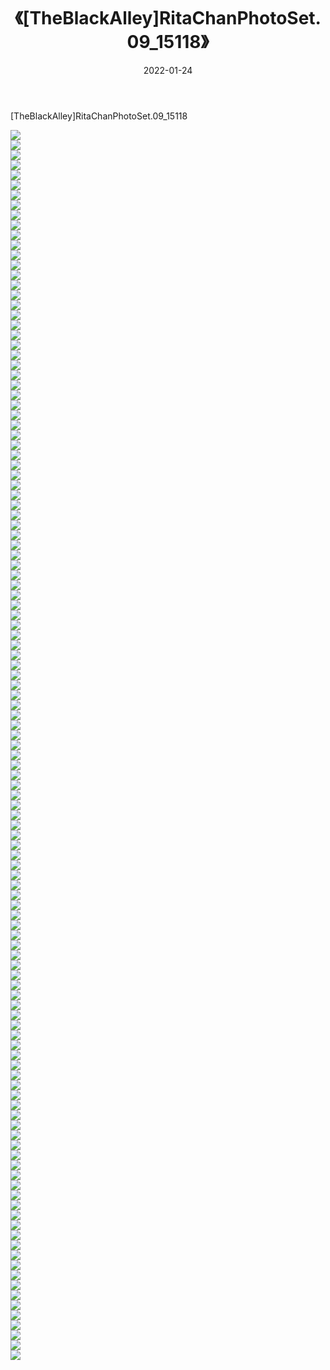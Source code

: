 ﻿---
layout: post
title:  《[TheBlackAlley]RitaChanPhotoSet.09_15118》
date:   2022-01-24
img: http://imgx.orgx.ga/漏D/2022/[TheBlackAlley]RitaChanPhotoSet.09_15118/000.jpg
categories: [美女, 清纯, 唯美]
---

[TheBlackAlley]RitaChanPhotoSet.09_15118

  ![](http://imgx.orgx.ga/漏D/2022/[TheBlackAlley]RitaChanPhotoSet.09_15118/001.jpg) <br> ![](http://imgx.orgx.ga/漏D/2022/[TheBlackAlley]RitaChanPhotoSet.09_15118/002.jpg) <br> ![](http://imgx.orgx.ga/漏D/2022/[TheBlackAlley]RitaChanPhotoSet.09_15118/003.jpg) <br> ![](http://imgx.orgx.ga/漏D/2022/[TheBlackAlley]RitaChanPhotoSet.09_15118/004.jpg) <br> ![](http://imgx.orgx.ga/漏D/2022/[TheBlackAlley]RitaChanPhotoSet.09_15118/005.jpg) <br> ![](http://imgx.orgx.ga/漏D/2022/[TheBlackAlley]RitaChanPhotoSet.09_15118/006.jpg) <br> ![](http://imgx.orgx.ga/漏D/2022/[TheBlackAlley]RitaChanPhotoSet.09_15118/007.jpg) <br> ![](http://imgx.orgx.ga/漏D/2022/[TheBlackAlley]RitaChanPhotoSet.09_15118/008.jpg) <br> ![](http://imgx.orgx.ga/漏D/2022/[TheBlackAlley]RitaChanPhotoSet.09_15118/009.jpg) <br> ![](http://imgx.orgx.ga/漏D/2022/[TheBlackAlley]RitaChanPhotoSet.09_15118/010.jpg) <br> ![](http://imgx.orgx.ga/漏D/2022/[TheBlackAlley]RitaChanPhotoSet.09_15118/011.jpg) <br> ![](http://imgx.orgx.ga/漏D/2022/[TheBlackAlley]RitaChanPhotoSet.09_15118/012.jpg) <br> ![](http://imgx.orgx.ga/漏D/2022/[TheBlackAlley]RitaChanPhotoSet.09_15118/013.jpg) <br> ![](http://imgx.orgx.ga/漏D/2022/[TheBlackAlley]RitaChanPhotoSet.09_15118/014.jpg) <br> ![](http://imgx.orgx.ga/漏D/2022/[TheBlackAlley]RitaChanPhotoSet.09_15118/015.jpg) <br> ![](http://imgx.orgx.ga/漏D/2022/[TheBlackAlley]RitaChanPhotoSet.09_15118/016.jpg) <br> ![](http://imgx.orgx.ga/漏D/2022/[TheBlackAlley]RitaChanPhotoSet.09_15118/017.jpg) <br> ![](http://imgx.orgx.ga/漏D/2022/[TheBlackAlley]RitaChanPhotoSet.09_15118/018.jpg) <br> ![](http://imgx.orgx.ga/漏D/2022/[TheBlackAlley]RitaChanPhotoSet.09_15118/019.jpg) <br> ![](http://imgx.orgx.ga/漏D/2022/[TheBlackAlley]RitaChanPhotoSet.09_15118/020.jpg) <br> ![](http://imgx.orgx.ga/漏D/2022/[TheBlackAlley]RitaChanPhotoSet.09_15118/021.jpg) <br> ![](http://imgx.orgx.ga/漏D/2022/[TheBlackAlley]RitaChanPhotoSet.09_15118/022.jpg) <br> ![](http://imgx.orgx.ga/漏D/2022/[TheBlackAlley]RitaChanPhotoSet.09_15118/023.jpg) <br> ![](http://imgx.orgx.ga/漏D/2022/[TheBlackAlley]RitaChanPhotoSet.09_15118/024.jpg) <br> ![](http://imgx.orgx.ga/漏D/2022/[TheBlackAlley]RitaChanPhotoSet.09_15118/025.jpg) <br> ![](http://imgx.orgx.ga/漏D/2022/[TheBlackAlley]RitaChanPhotoSet.09_15118/026.jpg) <br> ![](http://imgx.orgx.ga/漏D/2022/[TheBlackAlley]RitaChanPhotoSet.09_15118/027.jpg) <br> ![](http://imgx.orgx.ga/漏D/2022/[TheBlackAlley]RitaChanPhotoSet.09_15118/028.jpg) <br> ![](http://imgx.orgx.ga/漏D/2022/[TheBlackAlley]RitaChanPhotoSet.09_15118/029.jpg) <br> ![](http://imgx.orgx.ga/漏D/2022/[TheBlackAlley]RitaChanPhotoSet.09_15118/030.jpg) <br> ![](http://imgx.orgx.ga/漏D/2022/[TheBlackAlley]RitaChanPhotoSet.09_15118/031.jpg) <br> ![](http://imgx.orgx.ga/漏D/2022/[TheBlackAlley]RitaChanPhotoSet.09_15118/032.jpg) <br> ![](http://imgx.orgx.ga/漏D/2022/[TheBlackAlley]RitaChanPhotoSet.09_15118/033.jpg) <br> ![](http://imgx.orgx.ga/漏D/2022/[TheBlackAlley]RitaChanPhotoSet.09_15118/034.jpg) <br> ![](http://imgx.orgx.ga/漏D/2022/[TheBlackAlley]RitaChanPhotoSet.09_15118/035.jpg) <br> ![](http://imgx.orgx.ga/漏D/2022/[TheBlackAlley]RitaChanPhotoSet.09_15118/036.jpg) <br> ![](http://imgx.orgx.ga/漏D/2022/[TheBlackAlley]RitaChanPhotoSet.09_15118/037.jpg) <br> ![](http://imgx.orgx.ga/漏D/2022/[TheBlackAlley]RitaChanPhotoSet.09_15118/038.jpg) <br> ![](http://imgx.orgx.ga/漏D/2022/[TheBlackAlley]RitaChanPhotoSet.09_15118/039.jpg) <br> ![](http://imgx.orgx.ga/漏D/2022/[TheBlackAlley]RitaChanPhotoSet.09_15118/040.jpg) <br> ![](http://imgx.orgx.ga/漏D/2022/[TheBlackAlley]RitaChanPhotoSet.09_15118/041.jpg) <br> ![](http://imgx.orgx.ga/漏D/2022/[TheBlackAlley]RitaChanPhotoSet.09_15118/042.jpg) <br> ![](http://imgx.orgx.ga/漏D/2022/[TheBlackAlley]RitaChanPhotoSet.09_15118/043.jpg) <br> ![](http://imgx.orgx.ga/漏D/2022/[TheBlackAlley]RitaChanPhotoSet.09_15118/044.jpg) <br> ![](http://imgx.orgx.ga/漏D/2022/[TheBlackAlley]RitaChanPhotoSet.09_15118/045.jpg) <br> ![](http://imgx.orgx.ga/漏D/2022/[TheBlackAlley]RitaChanPhotoSet.09_15118/046.jpg) <br> ![](http://imgx.orgx.ga/漏D/2022/[TheBlackAlley]RitaChanPhotoSet.09_15118/047.jpg) <br> ![](http://imgx.orgx.ga/漏D/2022/[TheBlackAlley]RitaChanPhotoSet.09_15118/048.jpg) <br> ![](http://imgx.orgx.ga/漏D/2022/[TheBlackAlley]RitaChanPhotoSet.09_15118/049.jpg) <br> ![](http://imgx.orgx.ga/漏D/2022/[TheBlackAlley]RitaChanPhotoSet.09_15118/050.jpg) <br> ![](http://imgx.orgx.ga/漏D/2022/[TheBlackAlley]RitaChanPhotoSet.09_15118/051.jpg) <br> ![](http://imgx.orgx.ga/漏D/2022/[TheBlackAlley]RitaChanPhotoSet.09_15118/052.jpg) <br> ![](http://imgx.orgx.ga/漏D/2022/[TheBlackAlley]RitaChanPhotoSet.09_15118/053.jpg) <br> ![](http://imgx.orgx.ga/漏D/2022/[TheBlackAlley]RitaChanPhotoSet.09_15118/054.jpg) <br> ![](http://imgx.orgx.ga/漏D/2022/[TheBlackAlley]RitaChanPhotoSet.09_15118/055.jpg) <br> ![](http://imgx.orgx.ga/漏D/2022/[TheBlackAlley]RitaChanPhotoSet.09_15118/056.jpg) <br> ![](http://imgx.orgx.ga/漏D/2022/[TheBlackAlley]RitaChanPhotoSet.09_15118/057.jpg) <br> ![](http://imgx.orgx.ga/漏D/2022/[TheBlackAlley]RitaChanPhotoSet.09_15118/058.jpg) <br> ![](http://imgx.orgx.ga/漏D/2022/[TheBlackAlley]RitaChanPhotoSet.09_15118/059.jpg) <br> ![](http://imgx.orgx.ga/漏D/2022/[TheBlackAlley]RitaChanPhotoSet.09_15118/060.jpg) <br> ![](http://imgx.orgx.ga/漏D/2022/[TheBlackAlley]RitaChanPhotoSet.09_15118/061.jpg) <br> ![](http://imgx.orgx.ga/漏D/2022/[TheBlackAlley]RitaChanPhotoSet.09_15118/062.jpg) <br> ![](http://imgx.orgx.ga/漏D/2022/[TheBlackAlley]RitaChanPhotoSet.09_15118/063.jpg) <br> ![](http://imgx.orgx.ga/漏D/2022/[TheBlackAlley]RitaChanPhotoSet.09_15118/064.jpg) <br> ![](http://imgx.orgx.ga/漏D/2022/[TheBlackAlley]RitaChanPhotoSet.09_15118/065.jpg) <br> ![](http://imgx.orgx.ga/漏D/2022/[TheBlackAlley]RitaChanPhotoSet.09_15118/066.jpg) <br> ![](http://imgx.orgx.ga/漏D/2022/[TheBlackAlley]RitaChanPhotoSet.09_15118/067.jpg) <br> ![](http://imgx.orgx.ga/漏D/2022/[TheBlackAlley]RitaChanPhotoSet.09_15118/068.jpg) <br> ![](http://imgx.orgx.ga/漏D/2022/[TheBlackAlley]RitaChanPhotoSet.09_15118/069.jpg) <br> ![](http://imgx.orgx.ga/漏D/2022/[TheBlackAlley]RitaChanPhotoSet.09_15118/070.jpg) <br> ![](http://imgx.orgx.ga/漏D/2022/[TheBlackAlley]RitaChanPhotoSet.09_15118/071.jpg) <br> ![](http://imgx.orgx.ga/漏D/2022/[TheBlackAlley]RitaChanPhotoSet.09_15118/072.jpg) <br> ![](http://imgx.orgx.ga/漏D/2022/[TheBlackAlley]RitaChanPhotoSet.09_15118/073.jpg) <br> ![](http://imgx.orgx.ga/漏D/2022/[TheBlackAlley]RitaChanPhotoSet.09_15118/074.jpg) <br> ![](http://imgx.orgx.ga/漏D/2022/[TheBlackAlley]RitaChanPhotoSet.09_15118/075.jpg) <br> ![](http://imgx.orgx.ga/漏D/2022/[TheBlackAlley]RitaChanPhotoSet.09_15118/076.jpg) <br> ![](http://imgx.orgx.ga/漏D/2022/[TheBlackAlley]RitaChanPhotoSet.09_15118/077.jpg) <br> ![](http://imgx.orgx.ga/漏D/2022/[TheBlackAlley]RitaChanPhotoSet.09_15118/078.jpg) <br> ![](http://imgx.orgx.ga/漏D/2022/[TheBlackAlley]RitaChanPhotoSet.09_15118/079.jpg) <br> ![](http://imgx.orgx.ga/漏D/2022/[TheBlackAlley]RitaChanPhotoSet.09_15118/080.jpg) <br> ![](http://imgx.orgx.ga/漏D/2022/[TheBlackAlley]RitaChanPhotoSet.09_15118/081.jpg) <br> ![](http://imgx.orgx.ga/漏D/2022/[TheBlackAlley]RitaChanPhotoSet.09_15118/082.jpg) <br> ![](http://imgx.orgx.ga/漏D/2022/[TheBlackAlley]RitaChanPhotoSet.09_15118/083.jpg) <br> ![](http://imgx.orgx.ga/漏D/2022/[TheBlackAlley]RitaChanPhotoSet.09_15118/084.jpg) <br> ![](http://imgx.orgx.ga/漏D/2022/[TheBlackAlley]RitaChanPhotoSet.09_15118/085.jpg) <br> ![](http://imgx.orgx.ga/漏D/2022/[TheBlackAlley]RitaChanPhotoSet.09_15118/086.jpg) <br> ![](http://imgx.orgx.ga/漏D/2022/[TheBlackAlley]RitaChanPhotoSet.09_15118/087.jpg) <br> ![](http://imgx.orgx.ga/漏D/2022/[TheBlackAlley]RitaChanPhotoSet.09_15118/088.jpg) <br> ![](http://imgx.orgx.ga/漏D/2022/[TheBlackAlley]RitaChanPhotoSet.09_15118/089.jpg) <br> ![](http://imgx.orgx.ga/漏D/2022/[TheBlackAlley]RitaChanPhotoSet.09_15118/090.jpg) <br> ![](http://imgx.orgx.ga/漏D/2022/[TheBlackAlley]RitaChanPhotoSet.09_15118/091.jpg) <br> ![](http://imgx.orgx.ga/漏D/2022/[TheBlackAlley]RitaChanPhotoSet.09_15118/092.jpg) <br> ![](http://imgx.orgx.ga/漏D/2022/[TheBlackAlley]RitaChanPhotoSet.09_15118/093.jpg) <br> ![](http://imgx.orgx.ga/漏D/2022/[TheBlackAlley]RitaChanPhotoSet.09_15118/094.jpg) <br> ![](http://imgx.orgx.ga/漏D/2022/[TheBlackAlley]RitaChanPhotoSet.09_15118/095.jpg) <br> ![](http://imgx.orgx.ga/漏D/2022/[TheBlackAlley]RitaChanPhotoSet.09_15118/096.jpg) <br> ![](http://imgx.orgx.ga/漏D/2022/[TheBlackAlley]RitaChanPhotoSet.09_15118/097.jpg) <br> ![](http://imgx.orgx.ga/漏D/2022/[TheBlackAlley]RitaChanPhotoSet.09_15118/098.jpg) <br> ![](http://imgx.orgx.ga/漏D/2022/[TheBlackAlley]RitaChanPhotoSet.09_15118/099.jpg) <br> ![](http://imgx.orgx.ga/漏D/2022/[TheBlackAlley]RitaChanPhotoSet.09_15118/100.jpg) <br> ![](http://imgx.orgx.ga/漏D/2022/[TheBlackAlley]RitaChanPhotoSet.09_15118/101.jpg) <br> ![](http://imgx.orgx.ga/漏D/2022/[TheBlackAlley]RitaChanPhotoSet.09_15118/102.jpg) <br> ![](http://imgx.orgx.ga/漏D/2022/[TheBlackAlley]RitaChanPhotoSet.09_15118/103.jpg) <br> ![](http://imgx.orgx.ga/漏D/2022/[TheBlackAlley]RitaChanPhotoSet.09_15118/104.jpg) <br> ![](http://imgx.orgx.ga/漏D/2022/[TheBlackAlley]RitaChanPhotoSet.09_15118/105.jpg) <br> ![](http://imgx.orgx.ga/漏D/2022/[TheBlackAlley]RitaChanPhotoSet.09_15118/106.jpg) <br> ![](http://imgx.orgx.ga/漏D/2022/[TheBlackAlley]RitaChanPhotoSet.09_15118/107.jpg) <br> ![](http://imgx.orgx.ga/漏D/2022/[TheBlackAlley]RitaChanPhotoSet.09_15118/108.jpg) <br> ![](http://imgx.orgx.ga/漏D/2022/[TheBlackAlley]RitaChanPhotoSet.09_15118/109.jpg) <br> ![](http://imgx.orgx.ga/漏D/2022/[TheBlackAlley]RitaChanPhotoSet.09_15118/110.jpg) <br> ![](http://imgx.orgx.ga/漏D/2022/[TheBlackAlley]RitaChanPhotoSet.09_15118/111.jpg) <br> ![](http://imgx.orgx.ga/漏D/2022/[TheBlackAlley]RitaChanPhotoSet.09_15118/112.jpg) <br> ![](http://imgx.orgx.ga/漏D/2022/[TheBlackAlley]RitaChanPhotoSet.09_15118/113.jpg) <br> ![](http://imgx.orgx.ga/漏D/2022/[TheBlackAlley]RitaChanPhotoSet.09_15118/114.jpg) <br> ![](http://imgx.orgx.ga/漏D/2022/[TheBlackAlley]RitaChanPhotoSet.09_15118/115.jpg) <br> ![](http://imgx.orgx.ga/漏D/2022/[TheBlackAlley]RitaChanPhotoSet.09_15118/116.jpg) <br> ![](http://imgx.orgx.ga/漏D/2022/[TheBlackAlley]RitaChanPhotoSet.09_15118/117.jpg) <br> ![](http://imgx.orgx.ga/漏D/2022/[TheBlackAlley]RitaChanPhotoSet.09_15118/118.jpg) <br> ![](http://imgx.orgx.ga/漏D/2022/[TheBlackAlley]RitaChanPhotoSet.09_15118/119.jpg) <br> ![](http://imgx.orgx.ga/漏D/2022/[TheBlackAlley]RitaChanPhotoSet.09_15118/120.jpg) <br> ![](http://imgx.orgx.ga/漏D/2022/[TheBlackAlley]RitaChanPhotoSet.09_15118/121.jpg) <br> ![](http://imgx.orgx.ga/漏D/2022/[TheBlackAlley]RitaChanPhotoSet.09_15118/122.jpg) <br> ![](http://imgx.orgx.ga/漏D/2022/[TheBlackAlley]RitaChanPhotoSet.09_15118/123.jpg) <br>